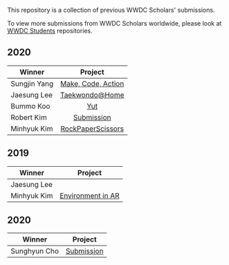 This repository is a collection of previous WWDC Scholars' submissions.

To view more submissions from WWDC Scholars worldwide, please look at [WWDC Students](https://github.com/wwdc) repositories.

## 2020

| Winner        | Project       |
| ------------- |:-------------:|
| Sungjin Yang  | [Make, Code, Action](https://github.com/CoderLoveMath/Make-Code-Action/tree/dfb42ba9466e3a244a855b2d3d0c012b18b6060c) |
| Jaesung Lee   | [Taekwondo@Home](https://github.com/jaesung-wwdc/WWDC20-SwiftStudentChallenge/tree/ae41bf825679648ef2a90b958e312bd5c9dca1ef) |
| Bummo Koo     | [Yut](https://github.com/gbmksquare/WWDC-2020/tree/a95849b2de81ebff17341a958e13692a41e7cbe0) |
| Robert Kim    | [Submission](https://github.com/skull8888888/wwdc2020/tree/7a8fd5946cf40a0a4fd6d91b4851e3048aa984a9) |
| Minhyuk Kim   | [RockPaperScissors](https://github.com/mininny/RockPaperScissors-WWDC20/tree/42b95e562d50f93cc10782535105aad995ebf111) |
## 2019

| Winner        | Project       |
| ------------- |:-------------:|
| Jaesung Lee   | |
| Minhyuk Kim   | [Environment in AR](https://github.com/mininny/WWDC19) |

## 2020

| Winner        | Project       |
| ------------- |:-------------:|
| Sunghyun Cho  | [Submission](https://github.com/anaclumos/WWDC18) |